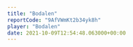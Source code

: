 ```yaml
---
title: "Bodalen"
reportCode: "9AfVWmKt2b34yk8h"
player: "Bodalen"
date: 2021-10-09T12:54:48.063000+00:00
---
```

